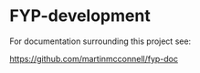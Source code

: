 # FYP-development

For documentation surrounding this project see:

https://github.com/martinmcconnell/fyp-doc